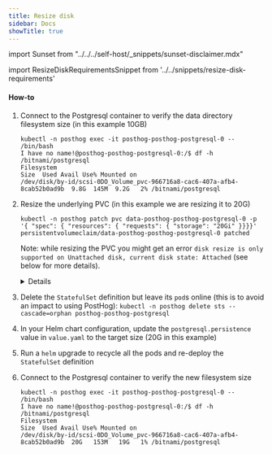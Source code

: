 ```yaml
---
title: Resize disk
sidebar: Docs
showTitle: true
---
```


import Sunset from "../../../self-host/\_snippets/sunset-disclaimer.mdx"

<Sunset />

import ResizeDiskRequirementsSnippet from '../../snippets/resize-disk-requirements'

<ResizeDiskRequirementsSnippet/>

#### How-to

1. Connect to the Postgresql container to verify the data directory filesystem size (in this example 10GB)

    ```shell
    kubectl -n posthog exec -it posthog-posthog-postgresql-0 -- /bin/bash
    I have no name!@posthog-posthog-postgresql-0:/$ df -h /bitnami/postgresql
    Filesystem                                                                Size  Used Avail Use% Mounted on
    /dev/disk/by-id/scsi-0DO_Volume_pvc-966716a8-cac6-407a-afb4-8cab52b0ad9b  9.8G  145M  9.2G   2% /bitnami/postgresql
    ```

1. Resize the underlying PVC (in this example we are resizing it to 20G)

    ```shell
    kubectl -n posthog patch pvc data-posthog-posthog-postgresql-0 -p '{ "spec": { "resources": { "requests": { "storage": "20Gi" }}}}'
    persistentvolumeclaim/data-posthog-posthog-postgresql-0 patched
    ```

    Note: while resizing the PVC you might get an error `disk resize is only supported on Unattached disk, current disk state: Attached` (see below for more details).
    <details>

    In this specific case you need to temporary scale down the `StatefulSet` replica value to zero. **This will briefly disrupt the Postgresql service availability and make the PostHog UI inaccessible. On newer versions of PostHog events will be queued and ingestion won't be impacted**

    You can do that by running: `kubectl -n posthog patch statefulset posthog-posthog-postgresql -p '{ "spec": { "replicas": 0 }}'`

    After you successfully resized the PVC, you can restore the initial replica definition with: `kubectl -n posthog patch statefulset posthog-posthog-postgresql -p '{ "spec": { "replicas": 1 }}'`

    </details>

1. Delete the `StatefulSet` definition but leave its `pod`s online (this is to avoid an impact to using PostHog): `kubectl -n posthog delete sts --cascade=orphan posthog-posthog-postgresql`

1. In your Helm chart configuration, update the `postgresql.persistence` value in `value.yaml` to the target size (20G in this example)

1. Run a `helm` upgrade to recycle all the pods and re-deploy the `StatefulSet` definition

1. Connect to the Postgresql container to verify the new filesystem size
    ```shell
    kubectl -n posthog exec -it posthog-posthog-postgresql-0 -- /bin/bash
    I have no name!@posthog-posthog-postgresql-0:/$ df -h /bitnami/postgresql
    Filesystem                                                                Size  Used Avail Use% Mounted on
    /dev/disk/by-id/scsi-0DO_Volume_pvc-966716a8-cac6-407a-afb4-8cab52b0ad9b  20G   153M   19G   1% /bitnami/postgresql
    ```

